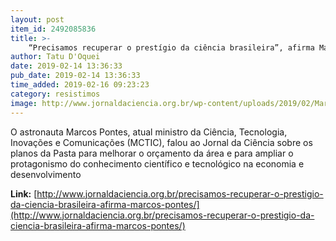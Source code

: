 ```yaml
---
layout: post
item_id: 2492085836
title: >-
    “Precisamos recuperar o prestígio da ciência brasileira”, afirma Marcos Pontes
author: Tatu D'Oquei
date: 2019-02-14 13:36:33
pub_date: 2019-02-14 13:36:33
time_added: 2019-02-16 09:23:23
category: resistimos
image: http://www.jornaldaciencia.org.br/wp-content/uploads/2019/02/Marcos-Pontes-Foto-Bruno-Peres-MCTIC.jpg
---
```


O astronauta Marcos Pontes, atual ministro da Ciência, Tecnologia, Inovações e Comunicações (MCTIC), falou ao Jornal da Ciência sobre os planos da Pasta para melhorar o orçamento da área e para ampliar o protagonismo do conhecimento científico e tecnológico na economia e desenvolvimento

**Link:** [http://www.jornaldaciencia.org.br/precisamos-recuperar-o-prestigio-da-ciencia-brasileira-afirma-marcos-pontes/](http://www.jornaldaciencia.org.br/precisamos-recuperar-o-prestigio-da-ciencia-brasileira-afirma-marcos-pontes/)

